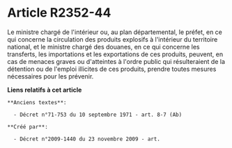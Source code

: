 # Article R2352-44

Le ministre chargé de l'intérieur ou, au plan départemental, le préfet, en ce qui concerne la circulation des produits
explosifs à l'intérieur du territoire national, et le ministre chargé des douanes, en ce qui concerne les transferts, les
importations et les exportations de ces produits, peuvent, en cas de menaces graves ou d'atteintes à l'ordre public qui
résulteraient de la détention ou de l'emploi illicites de ces produits, prendre toutes mesures nécessaires pour les prévenir.

**Liens relatifs à cet article**

	**Anciens textes**:

	  - Décret n°71-753 du 10 septembre 1971 - art. 8-7 (Ab)

	**Créé par**:

	  - Décret n°2009-1440 du 23 novembre 2009 - art.
